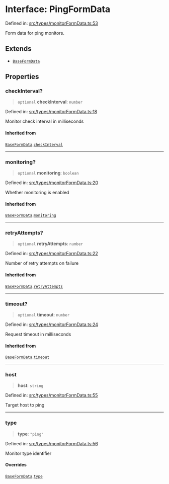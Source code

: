 # Interface: PingFormData

Defined in: [src/types/monitorFormData.ts:53](https://github.com/Nick2bad4u/Uptime-Watcher/blob/main/src/types/monitorFormData.ts#L53)

Form data for ping monitors.

## Extends

- [`BaseFormData`](BaseFormData.md)

## Properties

### checkInterval?

> `optional` **checkInterval**: `number`

Defined in: [src/types/monitorFormData.ts:18](https://github.com/Nick2bad4u/Uptime-Watcher/blob/main/src/types/monitorFormData.ts#L18)

Monitor check interval in milliseconds

#### Inherited from

[`BaseFormData`](BaseFormData.md).[`checkInterval`](BaseFormData.md#checkinterval)

***

### monitoring?

> `optional` **monitoring**: `boolean`

Defined in: [src/types/monitorFormData.ts:20](https://github.com/Nick2bad4u/Uptime-Watcher/blob/main/src/types/monitorFormData.ts#L20)

Whether monitoring is enabled

#### Inherited from

[`BaseFormData`](BaseFormData.md).[`monitoring`](BaseFormData.md#monitoring)

***

### retryAttempts?

> `optional` **retryAttempts**: `number`

Defined in: [src/types/monitorFormData.ts:22](https://github.com/Nick2bad4u/Uptime-Watcher/blob/main/src/types/monitorFormData.ts#L22)

Number of retry attempts on failure

#### Inherited from

[`BaseFormData`](BaseFormData.md).[`retryAttempts`](BaseFormData.md#retryattempts)

***

### timeout?

> `optional` **timeout**: `number`

Defined in: [src/types/monitorFormData.ts:24](https://github.com/Nick2bad4u/Uptime-Watcher/blob/main/src/types/monitorFormData.ts#L24)

Request timeout in milliseconds

#### Inherited from

[`BaseFormData`](BaseFormData.md).[`timeout`](BaseFormData.md#timeout)

***

### host

> **host**: `string`

Defined in: [src/types/monitorFormData.ts:55](https://github.com/Nick2bad4u/Uptime-Watcher/blob/main/src/types/monitorFormData.ts#L55)

Target host to ping

***

### type

> **type**: `"ping"`

Defined in: [src/types/monitorFormData.ts:56](https://github.com/Nick2bad4u/Uptime-Watcher/blob/main/src/types/monitorFormData.ts#L56)

Monitor type identifier

#### Overrides

[`BaseFormData`](BaseFormData.md).[`type`](BaseFormData.md#type)
